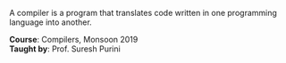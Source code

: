 A compiler is a program that translates code written in one programming
language into another.

**Course**: Compilers, Monsoon 2019<br>
**Taught by**: Prof. Suresh Purini
